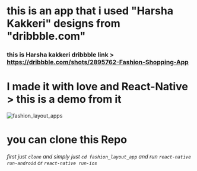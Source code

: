 this is an app that i used "Harsha Kakkeri" designs from "dribbble.com" 
=========================================================================================================
### this is Harsha kakkeri dribbble link > https://dribbble.com/shots/2895762-Fashion-Shopping-App

I made it with love and React-Native > this is a demo from it 
==========================================================================================================
![fashion_layout_apps](https://user-images.githubusercontent.com/19559766/33799908-60dfcae8-dd4a-11e7-83a6-da69d177481a.gif)

you can clone this Repo
==========================================================================================================

###### first just `clone` and simply just `cd fashion_layout_app` and run `react-native run-android` or `react-native run-ios` 
